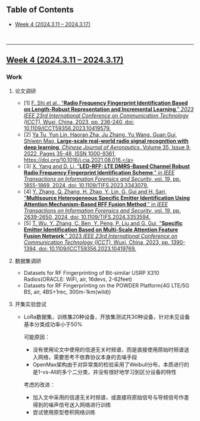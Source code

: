 <p id="table"></p>

## Table of Contents

- <a href="#4">Week 4 (2024.3.11 – 2024.3.17)</a>

<br/>

------

<p id="4"></p>

## <a href="#table">Week 4 (2024.3.11 – 2024.3.17)</a>

### Work

1. 论文调研

   - \[1\] <a href="https://ieeexplore.ieee.org/abstract/document/10419579">F. Shi et al., "**Radio Frequency Fingerprint Identification Based on Length-Robust Representation and Incremental Learning**," _2023 IEEE 23rd International Conference on Communication Technology (ICCT)_, Wuxi, China, 2023, pp. 236-240, doi: 10.1109/ICCT59356.2023.10419579.</a>
   - \[2\] <a href="https://www.sciencedirect.com/science/article/pii/S1000936121002934">Ya Tu, Yun Lin, Haoran Zha, Ju Zhang, Yu Wang, Guan Gui, Shiwen Mao, **Large-scale real-world radio signal recognition with deep learning**, _Chinese Journal of Aeronautics_, Volume 35, Issue 9, 2022, Pages 35-48, ISSN 1000-9361, https://doi.org/10.1016/j.cja.2021.08.016.</a>
   - \[3\] <a href="https://ieeexplore.ieee.org/abstract/document/10360105">X. Yang and D. Li, "**LED-RFF: LTE DMRS-Based Channel Robust Radio Frequency Fingerprint Identification Scheme**," in _IEEE Transactions on Information Forensics and Security_, vol. 19, pp. 1855-1869, 2024, doi: 10.1109/TIFS.2023.3343079.</a>
   - \[4\] <a href="https://ieeexplore.ieee.org/abstract/document/10397582">Y. Zhang, Q. Zhang, H. Zhao, Y. Lin, G. Gui and H. Sari, "**Multisource Heterogeneous Specific Emitter Identification Using Attention Mechanism-Based RFF Fusion Method**," in _IEEE Transactions on Information Forensics and Security_, vol. 19, pp. 2639-2650, 2024, doi: 10.1109/TIFS.2024.3353594.</a>
   - \[5\] <a href="https://ieeexplore.ieee.org/abstract/document/10419769">T. Wu, Y. Zhang, C. Ben, Y. Peng, P. Liu and G. Gui, "**Specific Emitter Identification Based on Multi-Scale Attention Feature Fusion Network**," 2023 _IEEE 23rd International Conference on Communication Technology (ICCT)_, Wuxi, China, 2023, pp. 1390-1394, doi: 10.1109/ICCT59356.2023.10419769.</a>

2. 数据集调研

   - Datasets for RF Fingerprinting of Bit-similar USRP X310 Radios(ORACLE: WiFi, air, 16devs, 2-62feet)
   - Datasets for RF Fingerprinting on the POWDER Platform(4G LTE/5G BS, air, 4BS+1rec, 300m-1km(wild))

3. 开集实验尝试

   - LoRa数据集，训练集20种设备，开放集测试共30种设备，针对未见设备基本分类成功率小于50%
     
     可能原因：
     - 没有使用论文中使用的信道无关时频谱，而是直接使用原始时频谱送入网络，需要思考不依靠协议本身的去噪手段
     - OpenMax架构由于对异常类的检验采用了Weibull分布，本质进行的是1-vs-All的多个二分类，并没有很好地学习到区分设备的特性
    
     考虑的改进：
     - 加入文中采用的信道无关时频谱，或直接将原始信号与导频信号作差得到的噪声信号送入网络进行训练
     - 尝试使用原型卷积网络训练

